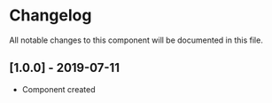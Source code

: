 # Changelog
All notable changes to this component will be documented in this file.

## [1.0.0] - 2019-07-11
- Component created
